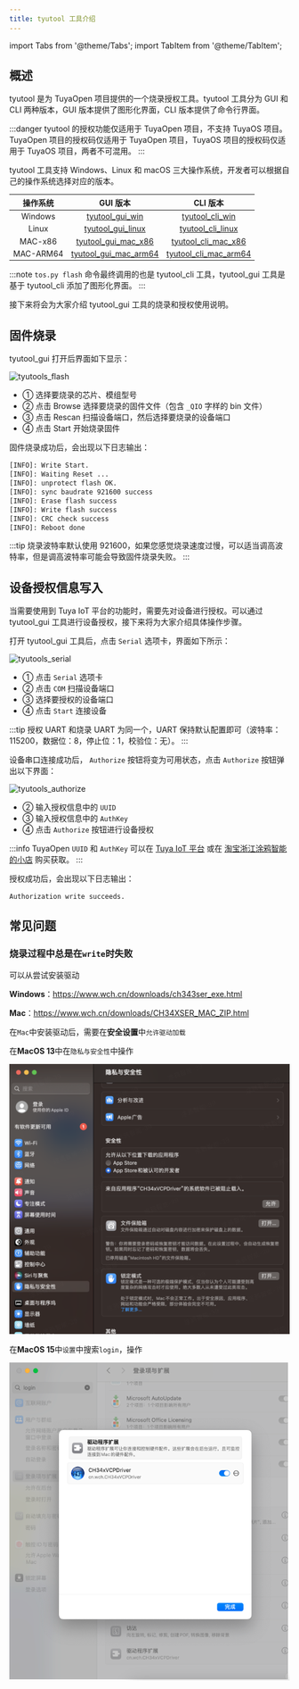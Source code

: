 ```yaml
---
title: tyutool 工具介绍
---
```


import Tabs from '@theme/Tabs';
import TabItem from '@theme/TabItem';

## 概述

tyutool 是为 TuyaOpen 项目提供的一个烧录授权工具。tyutool 工具分为 GUI 和 CLI 两种版本，GUI 版本提供了图形化界面，CLI 版本提供了命令行界面。

:::danger
tyutool 的授权功能仅适用于 TuyaOpen 项目，不支持 TuyaOS 项目。TuyaOpen 项目的授权码仅适用于 TuyaOpen 项目，TuyaOS 项目的授权码仅适用于 TuyaOS 项目，两者不可混用。
:::

tyutool 工具支持 Windows、Linux 和 macOS 三大操作系统，开发者可以根据自己的操作系统选择对应的版本。

| 操作系统 | GUI 版本 | CLI 版本 |
| :------: | :------: | :--: |
| Windows | [tyutool_gui_win](https://images.tuyacn.com/smart/embed/package/vscode/data/ide_serial/win_tyutool_gui.zip) | [tyutool_cli_win](https://images.tuyacn.com/smart/embed/package/vscode/data/ide_serial/win_tyutool_cli.tar.gz) |
| Linux | [tyutool_gui_linux](https://images.tuyacn.com/smart/embed/package/vscode/data/ide_serial/tyutool_gui.tar.gz) | [tyutool_cli_linux](https://images.tuyacn.com/smart/embed/package/vscode/data/ide_serial/tyutool_cli.tar.gz) |
| MAC-x86 | [tyutool_gui_mac_x86](https://images.tuyacn.com/smart/embed/package/vscode/data/ide_serial/darwin_x86_tyutool_gui.tar.gz) | [tyutool_cli_mac_x86](https://images.tuyacn.com/smart/embed/package/vscode/data/ide_serial/darwin_x86_tyutool_cli.tar.gz) |
| MAC-ARM64 | [tyutool_gui_mac_arm64](https://images.tuyacn.com/smart/embed/package/vscode/data/ide_serial/darwin_arm64_tyutool_gui.tar.gz) | [tyutool_cli_mac_arm64](https://images.tuyacn.com/smart/embed/package/vscode/data/ide_serial/darwin_arm64_tyutool_cli.tar.gz) |

:::note
`tos.py flash` 命令最终调用的也是 tyutool_cli 工具，tyutool_gui 工具是基于 tyutool_cli 添加了图形化界面。
:::

接下来将会为大家介绍 tyutool_gui 工具的烧录和授权使用说明。

## 固件烧录

tyutool_gui 打开后界面如下显示：

<img src="https://images.tuyacn.com/fe-static/docs/img/2435baae-cdd9-4261-9d68-2813cea93105.png" alt="tyutools_flash" width="550" />

 + ① 选择要烧录的芯片、模组型号
 + ② 点击 Browse 选择要烧录的固件文件（包含 `_QIO` 字样的 bin 文件）
 + ③ 点击 Rescan 扫描设备端口，然后选择要烧录的设备端口
 + ④ 点击 Start 开始烧录固件

固件烧录成功后，会出现以下日志输出：

```
[INFO]: Write Start.
[INFO]: Waiting Reset ...
[INFO]: unprotect flash OK.
[INFO]: sync baudrate 921600 success
[INFO]: Erase flash success
[INFO]: Write flash success
[INFO]: CRC check success
[INFO]: Reboot done
```

:::tip
烧录波特率默认使用 921600，如果您感觉烧录速度过慢，可以适当调高波特率，但是调高波特率可能会导致固件烧录失败。
:::

## 设备授权信息写入

当需要使用到 Tuya IoT 平台的功能时，需要先对设备进行授权。可以通过 tyutool_gui 工具进行设备授权，接下来将为大家介绍具体操作步骤。

打开 tyutool_gui 工具后，点击 `Serial` 选项卡，界面如下所示：

<img src="https://images.tuyacn.com/fe-static/docs/img/563acc7d-28b2-495c-9dcb-4dfefa1e6c39.png" alt="tyutools_serial" width="550" />

 + ① 点击 `Serial` 选项卡
 + ② 点击 `COM` 扫描设备端口
 + ③ 选择要授权的设备端口
 + ④ 点击 `Start` 连接设备

:::tip
授权 UART 和烧录 UART 为同一个，UART 保持默认配置即可（波特率：115200，数据位：8，停止位：1，校验位：无）。
:::

设备串口连接成功后， `Authorize` 按钮将变为可用状态，点击 `Authorize` 按钮弹出以下界面：

<img src="https://images.tuyacn.com/fe-static/docs/img/f1f18bee-808e-4368-97ff-9564eed0c4bc.png" alt="tyutools_authorize" width="550" />

 + ② 输入授权信息中的 `UUID`
 + ③ 输入授权信息中的 `AuthKey`
 + ④ 点击 `Authorize` 按钮进行设备授权

:::info
TuyaOpen `UUID` 和 `AuthKey` 可以在 [Tuya IoT 平台](https://platform.tuya.com/purchase/index?type=6) 或在 [淘宝浙江涂鸦智能的小店](https://item.taobao.com/item.htm?ft=t&id=911596682625&spm=a21dvs.23580594.0.0.621e2c1bzX1OIP) 购买获取。
:::

授权成功后，会出现以下日志输出：

```
Authorization write succeeds.
```

## 常见问题

### 烧录过程中总是在`write`时失败

可以从尝试安装驱动

**Windows**：https://www.wch.cn/downloads/ch343ser_exe.html

**Mac**：https://www.wch.cn/downloads/CH34XSER_MAC_ZIP.html

在`Mac`中安装驱动后，需要在**安全设置**中`允许驱动加载`

<Tabs>
  <TabItem value="13" label="MacOS 13" default>

在**MacOS 13**中在`隐私与安全性`中操作

![MacOS 13](../../../../../docs/images/tyutool/macos13.png)

  </TabItem>
  <TabItem value="15" label="MacOS 15">

在**MacOS 15**中`设置`中搜索`login`，操作

![MacOS 15](../../../../../docs/images/tyutool/macos15.png)
  </TabItem>
</Tabs>